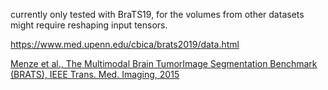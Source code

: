 currently only tested with BraTS19, for the volumes from other datasets might require reshaping input tensors. 

https://www.med.upenn.edu/cbica/brats2019/data.html

[Menze et al., The Multimodal Brain TumorImage Segmentation Benchmark (BRATS), IEEE Trans. Med. Imaging, 2015](https://ieeexplore.ieee.org/stamp/stamp.jsp?tp=&arnumber=6975210)

